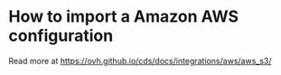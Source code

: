 # How to import a Amazon AWS configuration

Read more at <https://ovh.github.io/cds/docs/integrations/aws/aws_s3/>
